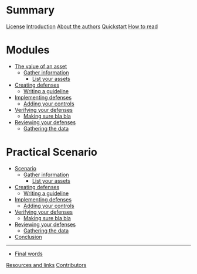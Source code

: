# Summary

[License](./License.md)
[Introduction](./introduction.md)
[About the authors](./about_the_authors.md)
[Quickstart](./quickstart.md)
[How to read](./how_to_read.md)

# Modules

- [The value of an asset](./value_of_asset.md)
    - [Gather information](./gather_information.md)
        - [List your assets]()
- [Creating defenses]()
    - [Writing a guideline]()
- [Implementing defenses]()
    - [Adding your controls]()
- [Verifying your defenses]()
    - [Making sure bla bla]()
- [Reviewing your defenses]()
    - [Gathering the data]()

# Practical Scenario

- [Scenario]()
    - [Gather information]()
        - [List your assets]()
- [Creating defenses]()
    - [Writing a guideline]()
- [Implementing defenses]()
    - [Adding your controls]()
- [Verifying your defenses]()
    - [Making sure bla bla]()
- [Reviewing your defenses]()
    - [Gathering the data]()
- [Conclusion]()
-----------
- [Final words]()

[Resources and links](./resources_and_recommendations.md)
[Contributors](./contributors.md)
